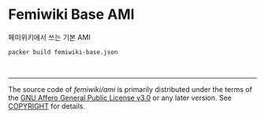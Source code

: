 Femiwiki Base AMI
========

페미위키에서 쓰는 기본 AMI

```
packer build femiwiki-base.json
```

&nbsp;

--------

The source code of *femiwiki/ami* is primarily distributed under the terms
of the [GNU Affero General Public License v3.0] or any later version. See
[COPYRIGHT] for details.

[GNU Affero General Public License v3.0]: LICENSE
[COPYRIGHT]: COPYRIGHT
